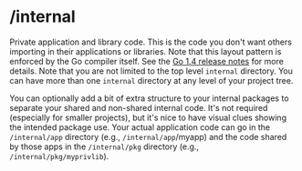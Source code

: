 # /internal

Private application and library code. This is the code you don't want others importing in their applications or libraries. Note that this layout pattern is enforced by the Go compiler itself. See the [Go 1.4 release notes](https://go.dev/doc/go1.4#internalpackages) for more details. Note that you are not limited to the top level `internal` directory. You can have more than one `internal` directory at any level of your project tree.

You can optionally add a bit of extra structure to your internal packages to separate your shared and non-shared internal code. It's not required (especially for smaller projects), but it's nice to have visual clues showing the intended package use. Your actual application code can go in the `/internal/app` directory (e.g., `/internal/app`/myapp) and the code shared by those apps in the `/internal/pkg` directory (e.g., `/internal/pkg/myprivlib`).
